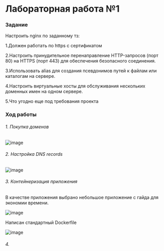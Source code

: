 # Лабораторная работа №1 

### Задание
Настроить nginx по заданному тз:

  1.Должен работать по https c сертификатом
  
  2.Настроить принудительное перенаправление HTTP-запросов (порт 80) на HTTPS (порт 443) для обеспечения безопасного соединения.
  
  3.Использовать alias для создания псевдонимов путей к файлам или каталогам на сервере.
  
  4.Настроить виртуальные хосты для обслуживания нескольких доменных имен на одном сервере.
  
  5.Что угодно еще под требования проекта

### Ход работы
###### 1.  Покупка доменов
![image](https://github.com/kegly/itmo-cloud-systems-and-services/blob/main/lab1/images/Screenshot%20from%202024-10-14%2021-05-12.png)
###### 2.  Настройка DNS records 
![image](https://github.com/kegly/itmo-cloud-systems-and-services/blob/main/lab1/images/Screenshot%20from%202024-10-14%2021-06-03.png)

###### 3.  Контейнеризация приложения
В качестве приложения выбрано небольшое приложение с гайда для экономии времени.

![image](https://github.com/kegly/itmo-cloud-systems-and-services/blob/main/lab1/images/Screenshot%20from%202024-10-14%2021-15-21.png)

Написан стандартный Dockerfile 

![image](https://github.com/kegly/itmo-cloud-systems-and-services/blob/main/lab1/images/Screenshot%20from%202024-10-14%2021-22-11.png)

###### 4.  
